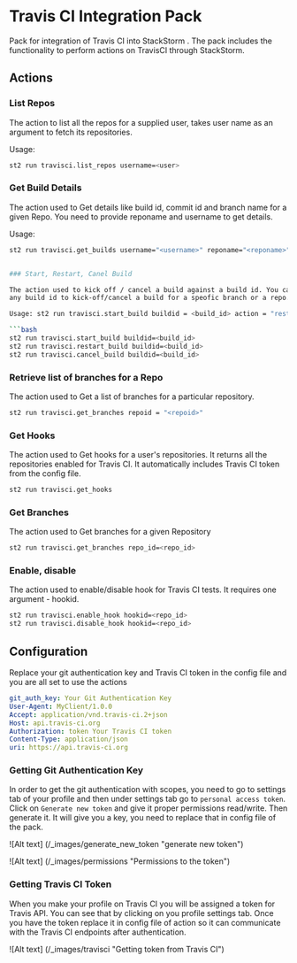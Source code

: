 # Travis CI Integration Pack

Pack for integration of Travis CI into StackStorm . The pack includes the
functionality to perform actions on TravisCI through StackStorm.

## Actions

### List Repos

The action to list all the repos for a supplied user, takes user name as an
argument to fetch its repositories.

Usage:

```bash
st2 run travisci.list_repos username=<user>
```

### Get Build Details

The action used to Get details like build id, commit id and branch name for a
given Repo. You need to provide reponame and username to get details.

Usage:

```bash
st2 run travisci.get_builds username="<username>" reponame="<reponame>"


### Start, Restart, Canel Build

The action used to kick off / cancel a build against a build id. You can supply
any build id to kick-off/cancel a build for a speofic branch or a repo.

Usage: st2 run travisci.start_build buildid = <build_id> action = "restart/cancel"

```bash
st2 run travisci.start_build buildid=<build_id>
st2 run travisci.restart_build buildid=<build_id>
st2 run travisci.cancel_build buildid=<build_id>
```

### Retrieve list of branches for a Repo

The action used to Get a list of branches for a particular repository.

```bash
st2 run travisci.get_branches repoid = "<repoid>"
```

### Get Hooks

The action used to Get hooks for a user's repositories. It returns all the
repositories enabled for Travis CI. It automatically includes Travis CI token
from the config file.

```bash
st2 run travisci.get_hooks
```

### Get Branches

The action used to Get branches for a given Repository

```bash
st2 run travisci.get_branches repo_id=<repo_id>
```

### Enable, disable

The action used to enable/disable hook for Travis CI tests. It requires one
argument - hookid.

```bash
st2 run travisci.enable_hook hookid=<repo_id>
st2 run travisci.disable_hook hookid=<repo_id>
```

## Configuration

Replace your git authentication key and Travis CI token in the config file and
you are all set to use the actions

```yaml
git_auth_key: Your Git Authentication Key
User-Agent: MyClient/1.0.0
Accept: application/vnd.travis-ci.2+json
Host: api.travis-ci.org
Authorization: token Your Travis CI token
Content-Type: application/json
uri: https://api.travis-ci.org
```

### Getting Git Authentication Key

In order to get the git authentication with scopes, you need to go to settings
tab of your profile and then under settings tab go to `personal access token`.
Click on `Generate new token` and give it proper permissions read/write. Then
generate it. It will give you a key, you need to replace that in config file of
the pack.

![Alt text] (/_images/generate_new_token  "generate new token")


![Alt text] (/_images/permissions "Permissions to the token")

### Getting Travis CI Token

When you make your profile on Travis CI you will be assigned a token for Travis
API. You can see that by clicking on you profile settings tab. Once you have
the token replace it in config file of action so it can communicate with the
Travis CI endpoints after authentication.

![Alt text] (/_images/travisci "Getting token from Travis CI")
